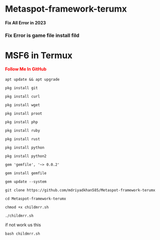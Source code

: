 # Metaspot-framework-terumx

<h4>Fix All Error in 2023</h4>
<h3>Fix Error is game file install fild</h3>
<h1>MSF6 in Termux</h1>
<h4 style="color: red;">Follow Me In GitHub</h4>


```apt update && apt upgrade```


```pkg install git```


```pkg install curl```


```pkg install wget```


```pkg install proot```


```pkg install php```


```pkg install ruby```


```pkg install rust```


```pkg install python```


```pkg install python2```


```gem 'gemfile', '~> 0.0.2'```


```gem install gemfile```


```gem update --system```


```git clone https://github.com/mdriyadkhan585/Metaspot-framework-terumx```


```cd Metaspot-framework-terumx```


```chmod +x childmrr.sh```


```./childmrr.sh```


if not work us this


```bash childmrr.sh```
